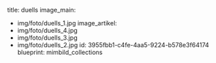 title: duells
image_main:
  - img/foto/duells_1.jpg
image_artikel:
  - img/foto/duells_4.jpg
  - img/foto/duells_3.jpg
  - img/foto/duells_2.jpg
id: 3955fbb1-c4fe-4aa5-9224-b578e3f64174
blueprint: mimbild_collections
